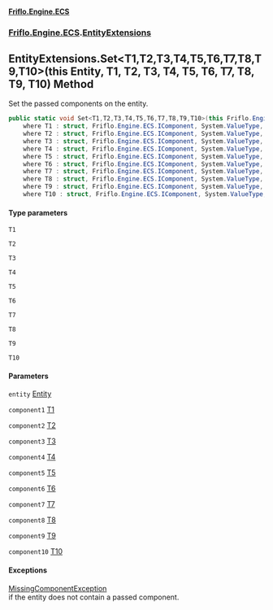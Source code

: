 #### [Friflo.Engine.ECS](index.md 'index')
### [Friflo.Engine.ECS](Friflo.Engine.ECS.md 'Friflo.Engine.ECS').[EntityExtensions](EntityExtensions.md 'Friflo.Engine.ECS.EntityExtensions')

## EntityExtensions.Set<T1,T2,T3,T4,T5,T6,T7,T8,T9,T10>(this Entity, T1, T2, T3, T4, T5, T6, T7, T8, T9, T10) Method

Set the passed components on the entity.

```csharp
public static void Set<T1,T2,T3,T4,T5,T6,T7,T8,T9,T10>(this Friflo.Engine.ECS.Entity entity, in T1 component1, in T2 component2, in T3 component3, in T4 component4, in T5 component5, in T6 component6, in T7 component7, in T8 component8, in T9 component9, in T10 component10)
    where T1 : struct, Friflo.Engine.ECS.IComponent, System.ValueType, System.ValueType
    where T2 : struct, Friflo.Engine.ECS.IComponent, System.ValueType, System.ValueType
    where T3 : struct, Friflo.Engine.ECS.IComponent, System.ValueType, System.ValueType
    where T4 : struct, Friflo.Engine.ECS.IComponent, System.ValueType, System.ValueType
    where T5 : struct, Friflo.Engine.ECS.IComponent, System.ValueType, System.ValueType
    where T6 : struct, Friflo.Engine.ECS.IComponent, System.ValueType, System.ValueType
    where T7 : struct, Friflo.Engine.ECS.IComponent, System.ValueType, System.ValueType
    where T8 : struct, Friflo.Engine.ECS.IComponent, System.ValueType, System.ValueType
    where T9 : struct, Friflo.Engine.ECS.IComponent, System.ValueType, System.ValueType
    where T10 : struct, Friflo.Engine.ECS.IComponent, System.ValueType, System.ValueType;
```
#### Type parameters

<a name='Friflo.Engine.ECS.EntityExtensions.Set_T1,T2,T3,T4,T5,T6,T7,T8,T9,T10_(thisFriflo.Engine.ECS.Entity,T1,T2,T3,T4,T5,T6,T7,T8,T9,T10).T1'></a>

`T1`

<a name='Friflo.Engine.ECS.EntityExtensions.Set_T1,T2,T3,T4,T5,T6,T7,T8,T9,T10_(thisFriflo.Engine.ECS.Entity,T1,T2,T3,T4,T5,T6,T7,T8,T9,T10).T2'></a>

`T2`

<a name='Friflo.Engine.ECS.EntityExtensions.Set_T1,T2,T3,T4,T5,T6,T7,T8,T9,T10_(thisFriflo.Engine.ECS.Entity,T1,T2,T3,T4,T5,T6,T7,T8,T9,T10).T3'></a>

`T3`

<a name='Friflo.Engine.ECS.EntityExtensions.Set_T1,T2,T3,T4,T5,T6,T7,T8,T9,T10_(thisFriflo.Engine.ECS.Entity,T1,T2,T3,T4,T5,T6,T7,T8,T9,T10).T4'></a>

`T4`

<a name='Friflo.Engine.ECS.EntityExtensions.Set_T1,T2,T3,T4,T5,T6,T7,T8,T9,T10_(thisFriflo.Engine.ECS.Entity,T1,T2,T3,T4,T5,T6,T7,T8,T9,T10).T5'></a>

`T5`

<a name='Friflo.Engine.ECS.EntityExtensions.Set_T1,T2,T3,T4,T5,T6,T7,T8,T9,T10_(thisFriflo.Engine.ECS.Entity,T1,T2,T3,T4,T5,T6,T7,T8,T9,T10).T6'></a>

`T6`

<a name='Friflo.Engine.ECS.EntityExtensions.Set_T1,T2,T3,T4,T5,T6,T7,T8,T9,T10_(thisFriflo.Engine.ECS.Entity,T1,T2,T3,T4,T5,T6,T7,T8,T9,T10).T7'></a>

`T7`

<a name='Friflo.Engine.ECS.EntityExtensions.Set_T1,T2,T3,T4,T5,T6,T7,T8,T9,T10_(thisFriflo.Engine.ECS.Entity,T1,T2,T3,T4,T5,T6,T7,T8,T9,T10).T8'></a>

`T8`

<a name='Friflo.Engine.ECS.EntityExtensions.Set_T1,T2,T3,T4,T5,T6,T7,T8,T9,T10_(thisFriflo.Engine.ECS.Entity,T1,T2,T3,T4,T5,T6,T7,T8,T9,T10).T9'></a>

`T9`

<a name='Friflo.Engine.ECS.EntityExtensions.Set_T1,T2,T3,T4,T5,T6,T7,T8,T9,T10_(thisFriflo.Engine.ECS.Entity,T1,T2,T3,T4,T5,T6,T7,T8,T9,T10).T10'></a>

`T10`
#### Parameters

<a name='Friflo.Engine.ECS.EntityExtensions.Set_T1,T2,T3,T4,T5,T6,T7,T8,T9,T10_(thisFriflo.Engine.ECS.Entity,T1,T2,T3,T4,T5,T6,T7,T8,T9,T10).entity'></a>

`entity` [Entity](Entity.md 'Friflo.Engine.ECS.Entity')

<a name='Friflo.Engine.ECS.EntityExtensions.Set_T1,T2,T3,T4,T5,T6,T7,T8,T9,T10_(thisFriflo.Engine.ECS.Entity,T1,T2,T3,T4,T5,T6,T7,T8,T9,T10).component1'></a>

`component1` [T1](EntityExtensions.Set_T1,T2,T3,T4,T5,T6,T7,T8,T9,T10_(thisEntity,T1,T2,T3,T4,T5,T6,T7,T8,T9,T10).md#Friflo.Engine.ECS.EntityExtensions.Set_T1,T2,T3,T4,T5,T6,T7,T8,T9,T10_(thisFriflo.Engine.ECS.Entity,T1,T2,T3,T4,T5,T6,T7,T8,T9,T10).T1 'Friflo.Engine.ECS.EntityExtensions.Set<T1,T2,T3,T4,T5,T6,T7,T8,T9,T10>(this Friflo.Engine.ECS.Entity, T1, T2, T3, T4, T5, T6, T7, T8, T9, T10).T1')

<a name='Friflo.Engine.ECS.EntityExtensions.Set_T1,T2,T3,T4,T5,T6,T7,T8,T9,T10_(thisFriflo.Engine.ECS.Entity,T1,T2,T3,T4,T5,T6,T7,T8,T9,T10).component2'></a>

`component2` [T2](EntityExtensions.Set_T1,T2,T3,T4,T5,T6,T7,T8,T9,T10_(thisEntity,T1,T2,T3,T4,T5,T6,T7,T8,T9,T10).md#Friflo.Engine.ECS.EntityExtensions.Set_T1,T2,T3,T4,T5,T6,T7,T8,T9,T10_(thisFriflo.Engine.ECS.Entity,T1,T2,T3,T4,T5,T6,T7,T8,T9,T10).T2 'Friflo.Engine.ECS.EntityExtensions.Set<T1,T2,T3,T4,T5,T6,T7,T8,T9,T10>(this Friflo.Engine.ECS.Entity, T1, T2, T3, T4, T5, T6, T7, T8, T9, T10).T2')

<a name='Friflo.Engine.ECS.EntityExtensions.Set_T1,T2,T3,T4,T5,T6,T7,T8,T9,T10_(thisFriflo.Engine.ECS.Entity,T1,T2,T3,T4,T5,T6,T7,T8,T9,T10).component3'></a>

`component3` [T3](EntityExtensions.Set_T1,T2,T3,T4,T5,T6,T7,T8,T9,T10_(thisEntity,T1,T2,T3,T4,T5,T6,T7,T8,T9,T10).md#Friflo.Engine.ECS.EntityExtensions.Set_T1,T2,T3,T4,T5,T6,T7,T8,T9,T10_(thisFriflo.Engine.ECS.Entity,T1,T2,T3,T4,T5,T6,T7,T8,T9,T10).T3 'Friflo.Engine.ECS.EntityExtensions.Set<T1,T2,T3,T4,T5,T6,T7,T8,T9,T10>(this Friflo.Engine.ECS.Entity, T1, T2, T3, T4, T5, T6, T7, T8, T9, T10).T3')

<a name='Friflo.Engine.ECS.EntityExtensions.Set_T1,T2,T3,T4,T5,T6,T7,T8,T9,T10_(thisFriflo.Engine.ECS.Entity,T1,T2,T3,T4,T5,T6,T7,T8,T9,T10).component4'></a>

`component4` [T4](EntityExtensions.Set_T1,T2,T3,T4,T5,T6,T7,T8,T9,T10_(thisEntity,T1,T2,T3,T4,T5,T6,T7,T8,T9,T10).md#Friflo.Engine.ECS.EntityExtensions.Set_T1,T2,T3,T4,T5,T6,T7,T8,T9,T10_(thisFriflo.Engine.ECS.Entity,T1,T2,T3,T4,T5,T6,T7,T8,T9,T10).T4 'Friflo.Engine.ECS.EntityExtensions.Set<T1,T2,T3,T4,T5,T6,T7,T8,T9,T10>(this Friflo.Engine.ECS.Entity, T1, T2, T3, T4, T5, T6, T7, T8, T9, T10).T4')

<a name='Friflo.Engine.ECS.EntityExtensions.Set_T1,T2,T3,T4,T5,T6,T7,T8,T9,T10_(thisFriflo.Engine.ECS.Entity,T1,T2,T3,T4,T5,T6,T7,T8,T9,T10).component5'></a>

`component5` [T5](EntityExtensions.Set_T1,T2,T3,T4,T5,T6,T7,T8,T9,T10_(thisEntity,T1,T2,T3,T4,T5,T6,T7,T8,T9,T10).md#Friflo.Engine.ECS.EntityExtensions.Set_T1,T2,T3,T4,T5,T6,T7,T8,T9,T10_(thisFriflo.Engine.ECS.Entity,T1,T2,T3,T4,T5,T6,T7,T8,T9,T10).T5 'Friflo.Engine.ECS.EntityExtensions.Set<T1,T2,T3,T4,T5,T6,T7,T8,T9,T10>(this Friflo.Engine.ECS.Entity, T1, T2, T3, T4, T5, T6, T7, T8, T9, T10).T5')

<a name='Friflo.Engine.ECS.EntityExtensions.Set_T1,T2,T3,T4,T5,T6,T7,T8,T9,T10_(thisFriflo.Engine.ECS.Entity,T1,T2,T3,T4,T5,T6,T7,T8,T9,T10).component6'></a>

`component6` [T6](EntityExtensions.Set_T1,T2,T3,T4,T5,T6,T7,T8,T9,T10_(thisEntity,T1,T2,T3,T4,T5,T6,T7,T8,T9,T10).md#Friflo.Engine.ECS.EntityExtensions.Set_T1,T2,T3,T4,T5,T6,T7,T8,T9,T10_(thisFriflo.Engine.ECS.Entity,T1,T2,T3,T4,T5,T6,T7,T8,T9,T10).T6 'Friflo.Engine.ECS.EntityExtensions.Set<T1,T2,T3,T4,T5,T6,T7,T8,T9,T10>(this Friflo.Engine.ECS.Entity, T1, T2, T3, T4, T5, T6, T7, T8, T9, T10).T6')

<a name='Friflo.Engine.ECS.EntityExtensions.Set_T1,T2,T3,T4,T5,T6,T7,T8,T9,T10_(thisFriflo.Engine.ECS.Entity,T1,T2,T3,T4,T5,T6,T7,T8,T9,T10).component7'></a>

`component7` [T7](EntityExtensions.Set_T1,T2,T3,T4,T5,T6,T7,T8,T9,T10_(thisEntity,T1,T2,T3,T4,T5,T6,T7,T8,T9,T10).md#Friflo.Engine.ECS.EntityExtensions.Set_T1,T2,T3,T4,T5,T6,T7,T8,T9,T10_(thisFriflo.Engine.ECS.Entity,T1,T2,T3,T4,T5,T6,T7,T8,T9,T10).T7 'Friflo.Engine.ECS.EntityExtensions.Set<T1,T2,T3,T4,T5,T6,T7,T8,T9,T10>(this Friflo.Engine.ECS.Entity, T1, T2, T3, T4, T5, T6, T7, T8, T9, T10).T7')

<a name='Friflo.Engine.ECS.EntityExtensions.Set_T1,T2,T3,T4,T5,T6,T7,T8,T9,T10_(thisFriflo.Engine.ECS.Entity,T1,T2,T3,T4,T5,T6,T7,T8,T9,T10).component8'></a>

`component8` [T8](EntityExtensions.Set_T1,T2,T3,T4,T5,T6,T7,T8,T9,T10_(thisEntity,T1,T2,T3,T4,T5,T6,T7,T8,T9,T10).md#Friflo.Engine.ECS.EntityExtensions.Set_T1,T2,T3,T4,T5,T6,T7,T8,T9,T10_(thisFriflo.Engine.ECS.Entity,T1,T2,T3,T4,T5,T6,T7,T8,T9,T10).T8 'Friflo.Engine.ECS.EntityExtensions.Set<T1,T2,T3,T4,T5,T6,T7,T8,T9,T10>(this Friflo.Engine.ECS.Entity, T1, T2, T3, T4, T5, T6, T7, T8, T9, T10).T8')

<a name='Friflo.Engine.ECS.EntityExtensions.Set_T1,T2,T3,T4,T5,T6,T7,T8,T9,T10_(thisFriflo.Engine.ECS.Entity,T1,T2,T3,T4,T5,T6,T7,T8,T9,T10).component9'></a>

`component9` [T9](EntityExtensions.Set_T1,T2,T3,T4,T5,T6,T7,T8,T9,T10_(thisEntity,T1,T2,T3,T4,T5,T6,T7,T8,T9,T10).md#Friflo.Engine.ECS.EntityExtensions.Set_T1,T2,T3,T4,T5,T6,T7,T8,T9,T10_(thisFriflo.Engine.ECS.Entity,T1,T2,T3,T4,T5,T6,T7,T8,T9,T10).T9 'Friflo.Engine.ECS.EntityExtensions.Set<T1,T2,T3,T4,T5,T6,T7,T8,T9,T10>(this Friflo.Engine.ECS.Entity, T1, T2, T3, T4, T5, T6, T7, T8, T9, T10).T9')

<a name='Friflo.Engine.ECS.EntityExtensions.Set_T1,T2,T3,T4,T5,T6,T7,T8,T9,T10_(thisFriflo.Engine.ECS.Entity,T1,T2,T3,T4,T5,T6,T7,T8,T9,T10).component10'></a>

`component10` [T10](EntityExtensions.Set_T1,T2,T3,T4,T5,T6,T7,T8,T9,T10_(thisEntity,T1,T2,T3,T4,T5,T6,T7,T8,T9,T10).md#Friflo.Engine.ECS.EntityExtensions.Set_T1,T2,T3,T4,T5,T6,T7,T8,T9,T10_(thisFriflo.Engine.ECS.Entity,T1,T2,T3,T4,T5,T6,T7,T8,T9,T10).T10 'Friflo.Engine.ECS.EntityExtensions.Set<T1,T2,T3,T4,T5,T6,T7,T8,T9,T10>(this Friflo.Engine.ECS.Entity, T1, T2, T3, T4, T5, T6, T7, T8, T9, T10).T10')

#### Exceptions

[MissingComponentException](MissingComponentException.md 'Friflo.Engine.ECS.MissingComponentException')  
if the entity does not contain a passed component.